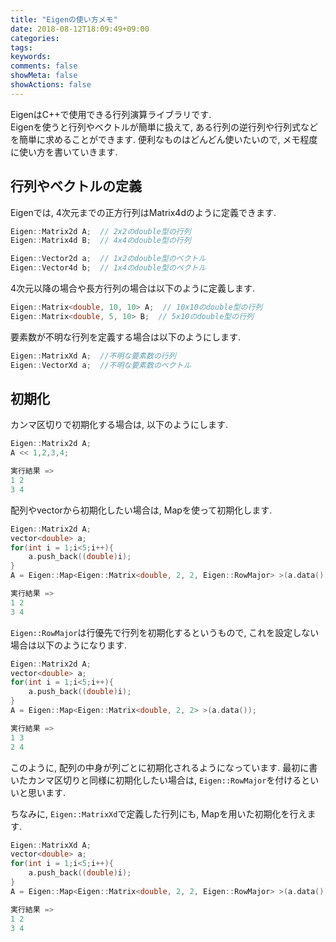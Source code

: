 ```yaml
---
title: "Eigenの使い方メモ"
date: 2018-08-12T18:09:49+09:00
categories:
tags:
keywords:
comments: false
showMeta: false
showActions: false
---
```


EigenはC++で使用できる行列演算ライブラリです.   
Eigenを使うと行列やベクトルが簡単に扱えて,  ある行列の逆行列や行列式などを簡単に求めることができます. 
便利なものはどんどん使いたいので,  メモ程度に使い方を書いていきます. 

## 行列やベクトルの定義

Eigenでは,  4次元までの正方行列はMatrix4dのように定義できます. 
```cpp
Eigen::Matrix2d A;  // 2x2のdouble型の行列
Eigen::Matrix4d B;  // 4x4のdouble型の行列
```
```cpp
Eigen::Vector2d a;  // 1x2のdouble型のベクトル
Eigen::Vector4d b;  // 1x4のdouble型のベクトル
```
4次元以降の場合や長方行列の場合は以下のように定義します. 
```cpp
Eigen::Matrix<double, 10, 10> A;  // 10x10のdouble型の行列
Eigen::Matrix<double, 5, 10> B;  // 5x10のdouble型の行列
```
要素数が不明な行列を定義する場合は以下のようにします. 
```cpp
Eigen::MatrixXd A;  //不明な要素数の行列
Eigen::VectorXd a;  //不明な要素数のベクトル
```

## 初期化
カンマ区切りで初期化する場合は,  以下のようにします. 
```cpp
Eigen::Matrix2d A;
A << 1,2,3,4;

実行結果 =>
1 2
3 4
```
配列やvectorから初期化したい場合は,  Mapを使って初期化します. 
```cpp
Eigen::Matrix2d A;
vector<double> a;
for(int i = 1;i<5;i++){
    a.push_back((double)i);
}
A = Eigen::Map<Eigen::Matrix<double, 2, 2, Eigen::RowMajor> >(a.data());

実行結果 =>
1 2
3 4
```
`Eigen::RowMajor`は行優先で行列を初期化するというもので,  これを設定しない場合は以下のようになります. 
```cpp
Eigen::Matrix2d A;
vector<double> a;
for(int i = 1;i<5;i++){
    a.push_back((double)i);
}
A = Eigen::Map<Eigen::Matrix<double, 2, 2> >(a.data());

実行結果 =>
1 3
2 4
```
このように,  配列の中身が列ごとに初期化されるようになっています. 
最初に書いたカンマ区切りと同様に初期化したい場合は,  `Eigen::RowMajor`を付けるといいと思います. 

ちなみに,  `Eigen::MatrixXd`で定義した行列にも,  Mapを用いた初期化を行えます. 
```cpp
Eigen::MatrixXd A;
vector<double> a;
for(int i = 1;i<5;i++){
    a.push_back((double)i);
}
A = Eigen::Map<Eigen::Matrix<double, 2, 2, Eigen::RowMajor> >(a.data());

実行結果 =>
1 2
3 4
```